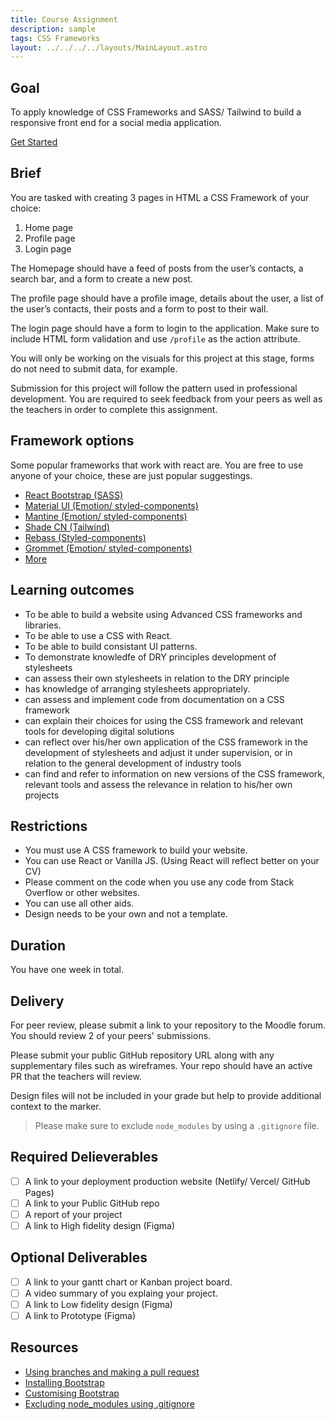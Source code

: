 ```yaml
---
title: Course Assignment
description: sample
tags: CSS Frameworks
layout: ../../../../layouts/MainLayout.astro
---
```


## Goal

To apply knowledge of CSS Frameworks and SASS/ Tailwind to build a responsive front end for a social media application.

[Get Started](https://classroom.github.com/a/WzuOnFrK)

## Brief

You are tasked with creating 3 pages in HTML a CSS Framework of your choice:

1. Home page
2. Profile page
3. Login page

The Homepage should have a feed of posts from the user’s contacts, a search bar, and a form to create a new post.

The profile page should have a profile image, details about the user, a list of the user’s contacts, their posts and a form to post to their wall.

The login page should have a form to login to the application. Make sure to include HTML form validation and use `/profile` as the action attribute.

You will only be working on the visuals for this project at this stage, forms do not need to submit data, for example.

Submission for this project will follow the pattern used in professional development. You are required to seek feedback from your peers as well as the teachers in order to complete this assignment.

## Framework options

Some popular frameworks that work with react are. You are free to use anyone of your choice, these are just popular suggestings.

- [React Bootstrap (SASS)](https://react-bootstrap.github.io/)
- [Material UI (Emotion/ styled-components)](https://mui.com/material-ui/)
- [Mantine (Emotion/ styled-components)](https://mantine.dev/)
- [Shade CN (Tailwind)](https://ui.shadcn.com/)
- [Rebass (Styled-components)](https://github.com/rebassjs/rebass)
- [Grommet (Emotion/ styled-components)](https://v2.grommet.io/)
- [More](https://www.lambdatest.com/blog/best-css-frameworks-for-react/)

## Learning outcomes

- To be able to build a website using Advanced CSS frameworks and libraries.
- To be able to use a CSS with React.
- To be able to build consistant UI patterns.
- To demonstrate knowledfe of DRY principles development of stylesheets
- can assess their own stylesheets in relation to the DRY principle
- has knowledge of arranging stylesheets appropriately.
- can assess and implement code from documentation on a CSS framework
- can explain their choices for using the CSS framework and relevant tools for developing digital solutions
- can reflect over his/her own application of the CSS framework in the development of stylesheets and adjust it under supervision, or in relation to the general development of industry tools
- can find and refer to information on new versions of the CSS framework, relevant tools and assess the relevance in relation to his/her own projects

## Restrictions

- You must use A CSS framework to build your website.
- You can use React or Vanilla JS. (Using React will reflect better on your CV)
- Please comment on the code when you use any code from Stack Overflow or other websites.
- You can use all other aids.
- Design needs to be your own and not a template.

## Duration

You have one week in total.

## Delivery

For peer review, please submit a link to your repository to the Moodle forum. You should review 2 of your peers' submissions.

Please submit your public GitHub repository URL along with any supplementary files such as wireframes. Your repo should have an active PR that the teachers will review.

Design files will not be included in your grade but help to provide additional context to the marker.

> Please make sure to exclude `node_modules` by using a `.gitignore` file.

## Required Delieverables

- [ ] A link to your deployment production website (Netlify/ Vercel/ GitHub Pages)
- [ ] A link to your Public GitHub repo
- [ ] A report of your project
- [ ] A link to High fidelity design (Figma)

## Optional Deliverables

- [ ] A link to your gantt chart or Kanban project board.
- [ ] A video summary of you explaing your project.
- [ ] A link to Low fidelity design (Figma)
- [ ] A link to Prototype (Figma)

## Resources

- [Using branches and making a pull request](https://vimeo.com/725676411/fabede2ebb)
- [Installing Bootstrap](https://getbootstrap.com/docs/5.2/getting-started/download/#package-managers)
- [Customising Bootstrap](https://getbootstrap.com/docs/5.2/customize/overview/)
- [Excluding node_modules using .gitignore](https://sebhastian.com/git-ignore-node_modules/)

